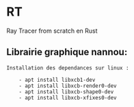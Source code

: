 # RT
Ray Tracer from scratch en Rust

## Librairie graphique nannou:

    Installation des dependances sur linux :

        - apt install libxcb1-dev
        - apt install libxcb-render0-dev
        - apt install libxcb-shape0-dev
        - apt install libxcb-xfixes0-dev

